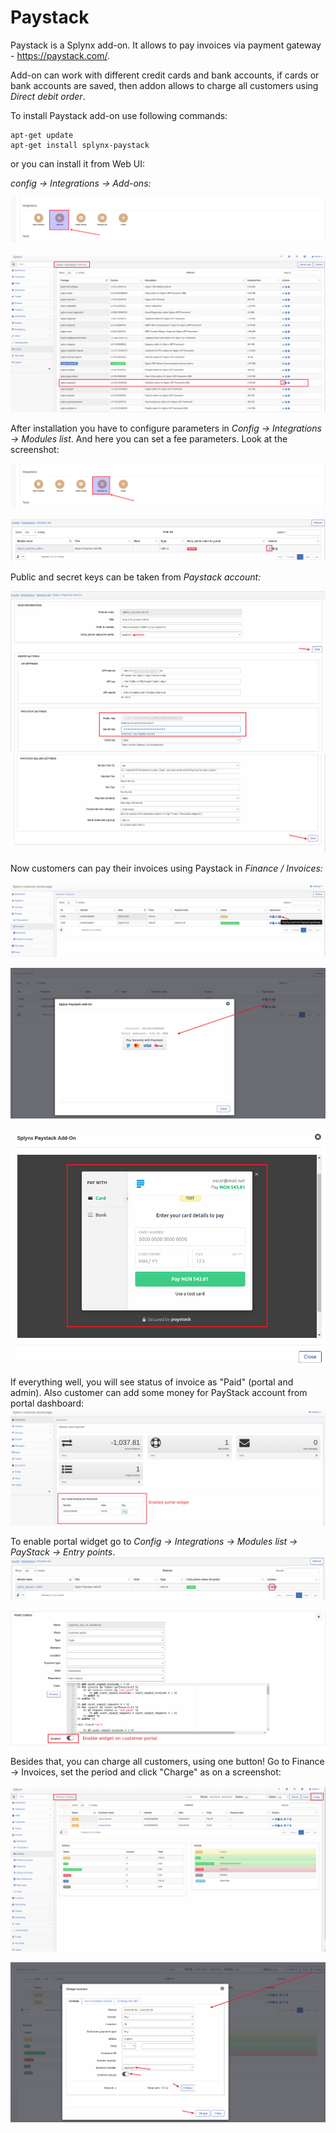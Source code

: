 Paystack
=========

Paystack is a Splynx add-on. It allows to pay invoices via payment gateway - https://paystack.com/.

Add-on can work with different credit cards and bank accounts, if cards or bank accounts are saved, then addon allows to charge all customers using *Direct debit order*.

To install Paystack add-on use following commands:

```
apt-get update
apt-get install splynx-paystack
```

or you can install it from Web UI:

*config -> Integrations -> Add-ons:*

![(image)](0.png)

![(image)](install.png)

After installation you have to configure parameters in *Config -> Integrations -> Modules list*. And here you can set a fee parameters. Look at the screenshot:

![(image)](3.png)

![(image)](edit_module.png)

Public and secret keys can be taken from *Paystack account:*

![(image)](settings_1.png)
![(image)](settings_2.png)

Now customers can pay their invoices using Paystack in *Finance / Invoices:*

![(image)](portal_pay_invoice.png)

![(image)](portal_pay_invoice_1.png)

![(image)](portal_pay_invoice_2.png)

If everything well, you will see status of invoice as "Paid" (portal and admin).
Also customer can add some money for PayStack account from portal dashboard:
![(image)](portal_widget.png)

To enable portal widget go to *Config -> Integrations -> Modules list -> PayStack -> Entry points*.
![(image)](entry_points.png)

![(image)](enable_widget.png)

Besides that, you can charge all customers, using one button! Go to Finance → Invoices, set the period and click "Charge" as on a screenshot:

![(image)](charge_invoices.png)

![(image)](charge_invoices_1.png)
